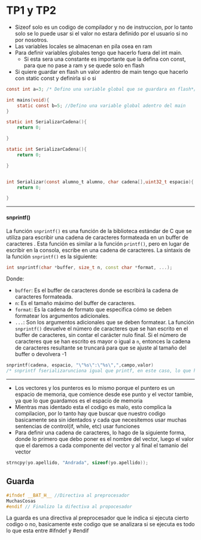 
# TP1 y TP2
- Sizeof solo es un codigo de compilador y no de instruccion, por lo tanto solo se lo puede usar si el valor no estara definido por el usuario si no por nosotros.
- Las variables locales se almacenan en pila osea en ram
- Para definir variables globales tengo que hacerlo fuera del int main.
	- Si esta sera una constante es importante que la defina con const, para que no pase a ram y se quede solo en flash
- Si quiere guardar en flash un valor adentro de main tengo que hacerlo con static const y definirla si o si
``` C
const int a=3; /* Defino una variable global que se guardara en flash*/

int mains(void){
	static const b=5; //Defino una variable global adentro del main
}
```


``` C
static int SerializarCadena(){
	return 0;

}

static int SerializarCadena(){
	return 0;

}


int Serializar(const alumno_t alumno, char cadena[],uint32_t espacio){
	return 0;

}

```


---

#### snprintf()
La función `snprintf()` es una función de la biblioteca estándar de C que se utiliza para escribir una cadena de caracteres formateada en un buffer de caracteres
. Esta función es similar a la función `printf()`, pero en lugar de escribir en la consola, escribe en una cadena de caracteres.
La sintaxis de la función `snprintf()` es la siguiente:

```cpp
int snprintf(char *buffer, size_t n, const char *format, ...);
```
Donde:
-   `buffer`: Es el buffer de caracteres donde se escribirá la cadena de caracteres formateada.
-   `n`: Es el tamaño máximo del buffer de caracteres.
-   `format`: Es la cadena de formato que especifica cómo se deben formatear los argumentos adicionales.
-   `...`: Son los argumentos adicionales que se deben formatear.
La función `snprintf()` devuelve el número de caracteres que se han escrito en el buffer de caracteres, sin contar el carácter nulo final. Si el número de caracteres que se han escrito es mayor o igual a `n`, entonces la cadena de caracteres resultante se truncará para que se ajuste al tamaño del buffer o devolvera -1
``` C
snprintf(cadena, espacio, "\"%s\":\"%s\",",campo,valor)
/* snprintf fserializarunciona igual que printf, en este caso, lo que hace es agarra una cadena con un espacio dado, y muestra el campo dado y el valor dado

```
---

- Los vectores y los punteros es lo mismo porque el puntero es un espacio de memoria, que comience desde ese punto y el vector tambie, ya que lo que guardamos es el espacio de memoria
- Mientras mas identado esta el codigo es malo, esto complica la compilacion, por lo tanto  hay que buscar que nuestro codigo basicamente sea sin identados y cada que necesitemos usar muchas sentencias de control(if, while, etc) usar funciones
- Para definir una cadena de caracteres, lo hago de la siguiente forma, donde lo primero que debo poner es el nombre del vector, luego el valor que el daremos a cada componente del vector y al final el tamanio del vector
``` C
strncpy(yo.apellido, "Andrada", sizeof(yo.apellido));
```
## Guarda
``` C
#ifndef __BAT_H__ //Directiva al preprocesador
MuchasCosas
#endif // Finalizo la difectiva al propocesador
```
La guarda es una directiva al preprocesador que le indica si ejecuta cierto codigo o no, basicamente este codigo que se analizara si se ejecuta es todo lo que esta entre #ifndef y #endif

